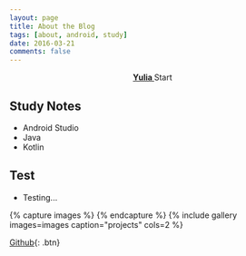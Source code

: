```yaml
---
layout: page
title: About the Blog
tags: [about, android, study]
date: 2016-03-21
comments: false
---
```

    
<center><a href="http://github.com/yulia0817"><b>Yulia </b></a>Start</center>

## Study Notes
* Android Studio
* Java
* Kotlin

## Test
* Testing...

{% capture images %}
    <!-- https://cloud.githubusercontent.com/assets/754514/14509720/61c61058-01d6-11e6-93ab-0918515ecd56.png
    https://cloud.githubusercontent.com/assets/754514/14509716/61ac6c8e-01d6-11e6-879f-8308883de790.png -->
{% endcapture %}
{% include gallery images=images caption="projects" cols=2 %}
    
[Github](https://github.com/yulia0817){: .btn}
